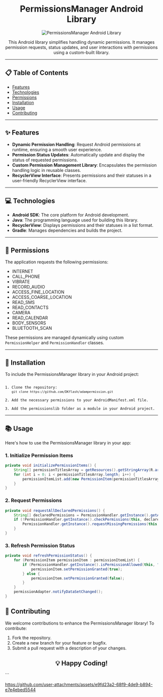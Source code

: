<h1 align="center">PermissionsManager Android Library</h1>

<p align="center">
  <img src="https://img.shields.io/badge/Android-PermissionsManager-brightgreen" alt="PermissionsManager Android Library">
</p>

<p align="center">
  This Android library simplifies handling dynamic permissions. It manages permission requests, status updates, and user interactions with permissions using a custom-built library.
</p>

---

<h2>📋 Table of Contents</h2>

<ul>
  <li><a href="#features">Features</a></li>
  <li><a href="#technologies">Technologies</a></li>
  <li><a href="#permissions">Permissions</a></li>
  <li><a href="#installation">Installation</a></li>
  <li><a href="#usage">Usage</a></li>
  <li><a href="#contributing">Contributing</a></li>
</ul>

---

<h2 id="features">✨ Features</h2>

<ul>
  <li><strong>Dynamic Permission Handling</strong>: Request Android permissions at runtime, ensuring a smooth user experience.</li>
  <li><strong>Permission Status Updates</strong>: Automatically update and display the status of requested permissions.</li>
  <li><strong>Custom Permission Management Library</strong>: Encapsulates the permission handling logic in reusable classes.</li>
  <li><strong>RecyclerView Interface</strong>: Presents permissions and their statuses in a user-friendly RecyclerView interface.</li>
</ul>

---

<h2 id="technologies">💻 Technologies</h2>

<ul>
  <li><strong>Android SDK</strong>: The core platform for Android development.</li>
  <li><strong>Java</strong>: The programming language used for building this library.</li>
  <li><strong>RecyclerView</strong>: Displays permissions and their statuses in a list format.</li>
  <li><strong>Gradle</strong>: Manages dependencies and builds the project.</li>
</ul>

---

<h2 id="permissions">🔐 Permissions</h2>

<p>The application requests the following permissions:</p>

<ul>
  <li>INTERNET</li>
  <li>CALL_PHONE</li>
  <li>VIBRATE</li>
  <li>RECORD_AUDIO</li>
  <li>ACCESS_FINE_LOCATION</li>
  <li>ACCESS_COARSE_LOCATION</li>
  <li>READ_SMS</li>
  <li>READ_CONTACTS</li>
  <li>CAMERA</li>
  <li>READ_CALENDAR</li>
  <li>BODY_SENSORS</li>
  <li>BLUETOOTH_SCAN</li>
</ul>

<p>These permissions are managed dynamically using custom <code>PermissionHelper</code> and <code>PermissionHandler</code> classes.</p>

---

<h2 id="installation">🚀 Installation</h2>

<p>To include the PermissionsManager library in your Android project:</p>

<pre><code>
1. Clone the repository:
   <code>git clone https://github.com/DKflash/adampermission.git</code>

2. Add the necessary permissions to your AndroidManifest.xml file.

3. Add the permissionslib folder as a module in your Android project.
</code></pre>

---

<h2 id="usage">📚 Usage</h2>

<p>Here's how to use the PermissionsManager library in your app:</p>

<h3>1. Initialize Permission Items</h3>

```java
private void initializePermissionItems() {
    String[] permissionTitlesArray = getResources().getStringArray(R.array.app_permissions_txt);
    for (int i = 0; i < permissionTitlesArray.length; i++) {
        permissionItemList.add(new PermissionItem(permissionTitlesArray[i], permissionIcons[i]));
    }
}
```
<h3>2. Request Permissions</h3>

```java
private void requestAllDeclaredPermissions() {
    String[] declaredPermissions = PermissionHandler.getInstance().getAppDeclaredPermissions(this);
    if (!PermissionHandler.getInstance().checkPermissions(this, declaredPermissions)) {
        PermissionHandler.getInstance().requestMissingPermissions(this, declaredPermissions, PERMISSION_CODE_REQUEST);
    }
}
```
<h3>3. Refresh Permission Status</h3>

```java
private void refreshPermissionStatus() {
    for (PermissionItem permissionItem : permissionItemList) {
        if (PermissionHandler.getInstance().isPermissionAllowed(this, "android.permission." + permissionItem.getPermissionTitle())) {
            permissionItem.setPermissionGranted(true);
        } else {
            permissionItem.setPermissionGranted(false);
        }
    }
    permissionAdapter.notifyDataSetChanged();
}
```

<h2 id="contributing">🤝 Contributing</h2>
<p>We welcome contributions to enhance the PermissionsManager library! To contribute:</p>
<ol> <li>Fork the repository.
</li> <li>Create a new branch for your feature or bugfix.</li>
<li>Submit a pull request with a description of your changes.</li> </ol>
<h2 align="center">💡 Happy Coding!</h2> ```

https://github.com/user-attachments/assets/e9fd23a2-68f9-4de9-b894-e7e4ebed5544



